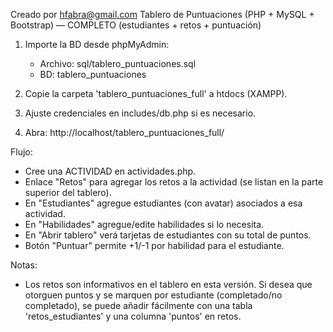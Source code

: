 Creado por hfabra@gmail.com
Tablero de Puntuaciones (PHP + MySQL + Bootstrap) — COMPLETO (estudiantes + retos + puntuación)

1) Importe la BD desde phpMyAdmin:
   - Archivo: sql/tablero_puntuaciones.sql
   - BD: tablero_puntuaciones

2) Copie la carpeta 'tablero_puntuaciones_full' a htdocs (XAMPP).
3) Ajuste credenciales en includes/db.php si es necesario.
4) Abra: http://localhost/tablero_puntuaciones_full/

Flujo:
- Cree una ACTIVIDAD en actividades.php.
- Enlace "Retos" para agregar los retos a la actividad (se listan en la parte superior del tablero).
- En "Estudiantes" agregue estudiantes (con avatar) asociados a esa actividad.
- En "Habilidades" agregue/edite habilidades si lo necesita.
- En "Abrir tablero" verá tarjetas de estudiantes con su total de puntos.
- Botón "Puntuar" permite +1/-1 por habilidad para el estudiante.

Notas:
- Los retos son informativos en el tablero en esta versión. Si desea que otorguen puntos y se marquen por estudiante (completado/no completado), se puede añadir fácilmente con una tabla 'retos_estudiantes' y una columna 'puntos' en retos.

